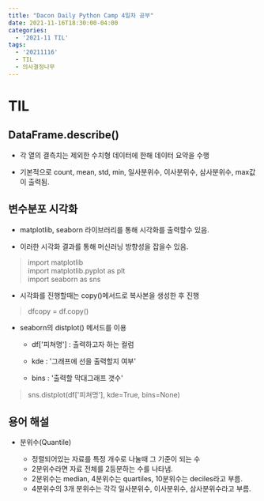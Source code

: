 ```yaml
---
title: "Dacon Daily Python Camp 4일차 공부"
date: 2021-11-16T18:30:00-04:00
categories:
  - '2021-11 TIL'
tags:
  - '20211116'
  - TIL
  - 의사결정나무
---
```



# TIL

## DataFrame.describe()

* 각 열의 결측치는 제외한 수치형 데이터에 한해 데이터 요약을 수행

* 기본적으로 count, mean, std, min, 일사분위수, 이사분위수, 삼사분위수, max값이 출력됨.

## 변수분포 시각화

* matplotlib, seaborn 라이브러리를 통해 시각화를 출력할수 있음.

* 이러한 시각화 결과를 통해 머신러닝 방향성을 잡을수 있음.

> import matplotlib  
> import matplotlib.pyplot as plt  
> import seaborn as sns

* 시각화를 진행할때는 copy()메서드로 복사본을 생성한 후 진행

> dfcopy = df.copy()

* seaborn의 distplot() 메서드를 이용

  * df['피쳐명'] : 출력하고자 하는 컬럼  

  * kde : '그래프에 선을 출력할지 여부'  

  * bins : '출력할 막대그래프 갯수'

> sns.distplot(df['피쳐명'], kde=True, bins=None)  


## 용어 해설

* 분위수(Quantile)

  * 정렬되어있는 자료를 특정 개수로 나눌때 그 기준이 되는 수
  * 2분위수라면 자료 전체를 2등분하는 수를 나타냄.
  * 2분위수는 median, 4분위수는 quartiles, 10분위수는 deciles라고 부름.
  * 4분위수의 3개 분위수는 각각 일사분위수, 이사분위수, 삼사분위수라고 부름.
  


